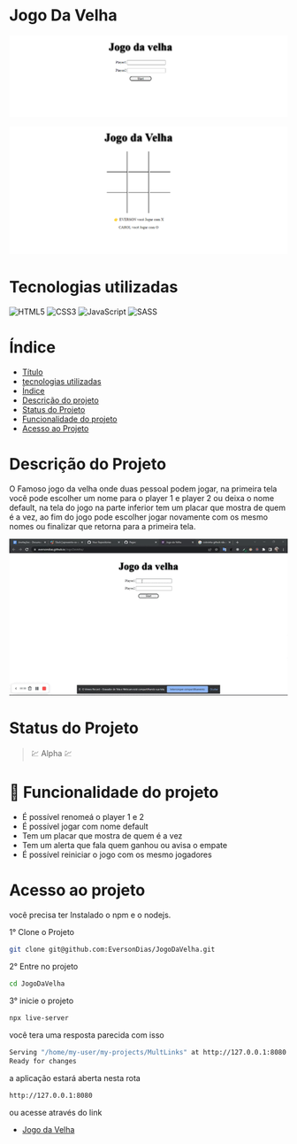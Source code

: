 # Jogo Da Velha

![escolha de jogador](public/imgHome.png)

![tele de Jogo](public/imgJogo.png)

# Tecnologias utilizadas
![HTML5](https://img.shields.io/badge/html5-%23E34F26.svg?style=for-the-badge&logo=html5&logoColor=white)
![CSS3](https://img.shields.io/badge/css3-%231572B6.svg?style=for-the-badge&logo=css3&logoColor=white)
![JavaScript](https://img.shields.io/badge/javascript-%23323330.svg?style=for-the-badge&logo=javascript&logoColor=%23F7DF1E)
![SASS](https://img.shields.io/badge/SASS-hotpink.svg?style=for-the-badge&logo=SASS&logoColor=white)

# Índice

* [Título](#jogo-da-velha)
* [tecnologias utilizadas](#tecnologias-utilizadas)
* [Índice](#índice)
* [Descrição do projeto](#descrição-do-projeto)
* [Status do Projeto](#status-do-projeto)
* [Funcionalidade do projeto](#🔨-funcionalidade-do-projeto)
* [Acesso ao Projeto](#acesso-ao-projeto)

# Descrição do Projeto

O Famoso jogo da velha onde duas pessoal podem jogar, na primeira tela você pode escolher um nome para o player 1 e player 2 ou deixa o nome default, na tela do jogo na parte inferior tem um placar que mostra de quem é a vez, ao fim do jogo pode escolher jogar novamente com os mesmo nomes ou finalizar que retorna para a primeira tela.

![video](public/jogo.gif)

# Status do Projeto

> 💹 Alpha 💹

# 🔨 Funcionalidade do projeto

- É possível renomeá o player 1 e 2
- É possível jogar com nome default
- Tem um placar que mostra de quem é a vez
- Tem um alerta que fala quem ganhou ou avisa o empate
- É possível reiniciar o jogo com os mesmo jogadores

# Acesso ao projeto
você precisa ter Instalado o npm e o nodejs.

1° Clone o Projeto

```bash
git clone git@github.com:EversonDias/JogoDaVelha.git
```

2° Entre no projeto

```bash
cd JogoDaVelha
```

3° inicie o projeto

```bash
npx live-server
```
você tera uma resposta parecida com isso

```bash
Serving "/home/my-user/my-projects/MultLinks" at http://127.0.0.1:8080
Ready for changes
```

a aplicação estará aberta nesta rota

```bash
http://127.0.0.1:8080
```

ou acesse através do link

* [Jogo da Velha](https://eversondias.github.io/JogoDaVelha/)
